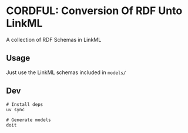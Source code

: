 # CORDFUL: Conversion Of RDF Unto LinkML

A collection of RDF Schemas in LinkML

## Usage

Just use the LinkML schemas included in `models/`

## Dev

```
# Install deps
uv sync

# Generate models
doit
```
